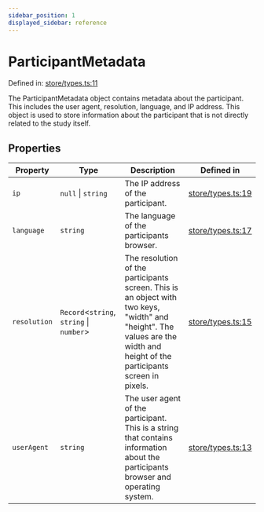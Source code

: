 ```yaml
---
sidebar_position: 1
displayed_sidebar: reference
---
```


# ParticipantMetadata

Defined in: [store/types.ts:11](https://github.com/revisit-studies/study/blob/6d0bcf865c88e39cf1cf0007fe3f55213492c22c/src/store/types.ts#L11)

The ParticipantMetadata object contains metadata about the participant. This includes the user agent, resolution, language, and IP address. This object is used to store information about the participant that is not directly related to the study itself.

## Properties

| Property | Type | Description | Defined in |
| ------ | ------ | ------ | ------ |
| <a id="ip"></a> `ip` | `null` \| `string` | The IP address of the participant. | [store/types.ts:19](https://github.com/revisit-studies/study/blob/6d0bcf865c88e39cf1cf0007fe3f55213492c22c/src/store/types.ts#L19) |
| <a id="language"></a> `language` | `string` | The language of the participants browser. | [store/types.ts:17](https://github.com/revisit-studies/study/blob/6d0bcf865c88e39cf1cf0007fe3f55213492c22c/src/store/types.ts#L17) |
| <a id="resolution"></a> `resolution` | `Record`\<`string`, `string` \| `number`\> | The resolution of the participants screen. This is an object with two keys, "width" and "height". The values are the width and height of the participants screen in pixels. | [store/types.ts:15](https://github.com/revisit-studies/study/blob/6d0bcf865c88e39cf1cf0007fe3f55213492c22c/src/store/types.ts#L15) |
| <a id="useragent"></a> `userAgent` | `string` | The user agent of the participant. This is a string that contains information about the participants browser and operating system. | [store/types.ts:13](https://github.com/revisit-studies/study/blob/6d0bcf865c88e39cf1cf0007fe3f55213492c22c/src/store/types.ts#L13) |
